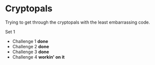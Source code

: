 # Cryptopals

Trying to get through the cryptopals with the least embarrassing code. 

Set 1

- Challenge 1 **done**
- Challenge 2 **done**
- Challenge 3 **done**
- Challenge 4 **workin' on it**

